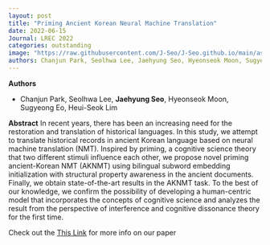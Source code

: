 ```yaml
---
layout: post
title: "Priming Ancient Korean Neural Machine Translation"
date: 2022-06-15
Journal: LREC 2022
categories: outstanding
image: "https://raw.githubusercontent.com/J-Seo/J-Seo.github.io/main/assets/img/lrec2022.png"
authors: Chanjun Park, Seolhwa Lee, Jaehyung Seo, Hyeonseok Moon, Sugyeong Eo, Heuiseok Lim†
---
```

**Authors**
- Chanjun Park, Seolhwa Lee, **Jaehyung Seo**, Hyeonseok Moon, Sugyeong Eo, Heui-Seok Lim

**Abstract**
In recent years, there has been an increasing need for the restoration and translation of historical languages. In this study, we attempt to translate historical records in ancient Korean language based on neural machine translation (NMT). Inspired by priming, a cognitive science theory that two different stimuli influence each other, we propose novel priming ancient-Korean NMT (AKNMT) using bilingual subword embedding initialization with structural property awareness in the ancient documents. Finally, we obtain state-of-the-art results in the AKNMT task. To the best of our knowledge, we confirm the possibility of developing a human-centric model that incorporates the concepts of cognitive science and analyzes the result from the perspective of interference and cognitive dissonance theory for the first time.

Check out the [This Link][DOI] for more info on our paper

[DOI]: https://aclanthology.org/2022.lrec-1.3

